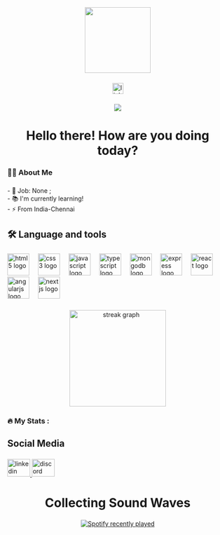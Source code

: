 <div align="center">
  <img height="150" src="https://media1.giphy.com/media/CuuSHzuc0O166MRfjt/giphy.gif?cid=ecf05e476wif321mpulm81eac9jlzrjj2wjgcmhzd0hwh7vi&ep=v1_gifs_search&rid=giphy.gif&ct=g"  />
</div>

###

<div align="center">
  <a href="https://www.linkedin.com/in/sri-balan-a3b68115a/" target="_blank">
    <img src="https://img.shields.io/static/v1?message=In&logo=linkedin&label=Linked&color=gray&logoColor=white&labelColor=0077B5&style=for-the-badge" height="25" alt="linkedin logo"  />
  </a>
</div>

###

<div align="center">
  <img src="https://visitor-badge.laobi.icu/badge?page_id=sribalan98.sribalan98&"  />
</div>

###

<h1 align="center">Hello there! How are you doing today?</h1>

###

<h3 align="left">👩‍💻  About Me</h3>

###

<p align="left">- 🔭 Job: None ;<br>- 📚 I'm currently learning!<br>- ⚡ From India-Chennai</p>

###

<h2 align="left">🛠 Language and tools</h2>

###

<div align="left">
  <img src="https://cdn.jsdelivr.net/gh/devicons/devicon/icons/html5/html5-original.svg" height="50" alt="html5 logo"  />
  <img width="12" />
  <img src="https://cdn.jsdelivr.net/gh/devicons/devicon/icons/css3/css3-original.svg" height="50" alt="css3 logo"  />
  <img width="12" />
  <img src="https://cdn.jsdelivr.net/gh/devicons/devicon/icons/javascript/javascript-original.svg" height="50" alt="javascript logo"  />
  <img width="12" />
  <img src="https://cdn.jsdelivr.net/gh/devicons/devicon/icons/typescript/typescript-original.svg" height="50" alt="typescript logo"  />
  <img width="12" />
  <img src="https://cdn.jsdelivr.net/gh/devicons/devicon/icons/mongodb/mongodb-original.svg" height="50" alt="mongodb logo"  />
  <img width="12" />
  <img src="https://cdn.jsdelivr.net/gh/devicons/devicon/icons/express/express-original.svg" height="50" alt="express logo"  />
  <img width="12" />
  <img src="https://cdn.jsdelivr.net/gh/devicons/devicon/icons/react/react-original.svg" height="50" alt="react logo"  />
  <img width="12" />
  <img src="https://cdn.jsdelivr.net/gh/devicons/devicon/icons/angularjs/angularjs-original.svg" height="50" alt="angularjs logo"  />
  <img width="12" />
  <img src="https://cdn.jsdelivr.net/gh/devicons/devicon/icons/nextjs/nextjs-original.svg" height="50" alt="nextjs logo"  />
</div>

###

<div align="center">
  <img src="https://streak-stats.demolab.com?user=sribalan98&locale=en&mode=daily&theme=dark&hide_border=false&border_radius=5&order=3" height="220" alt="streak graph"  />
</div>

###

<h3 align="left">🔥   My Stats :</h3>

###



<h2 align="left">Social Media</h2>

###

<div align="left">
  <a href="https://www.linkedin.com/in/sri-balan-a3b68115a/" target="_blank">
    <img src="https://raw.githubusercontent.com/maurodesouza/profile-readme-generator/master/src/assets/icons/social/linkedin/default.svg" width="52" height="40" alt="linkedin logo"  />
  </a>
  <a href="@sriyogod" target="_blank">
    <img src="https://raw.githubusercontent.com/maurodesouza/profile-readme-generator/master/src/assets/icons/social/discord/default.svg" width="52" height="40" alt="discord logo"  />
  </a>
</div>

###

<h1 align="center">Collecting Sound Waves</h1>

###

<div align="center">
  <a href="https://open.spotify.com/user/31onxz3spztg4kvfcpt4tiaai3su">
    <img src="https://spotify-recently-played-readme.vercel.app/api?user=31onxz3spztg4kvfcpt4tiaai3su&count=3&unique=true" alt="Spotify recently played"  />
  </a>
</div>

###